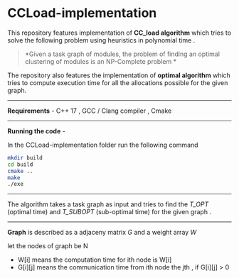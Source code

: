 # CCLoad-implementation

This repository features implementation of **CC_load algorithm** which tries to solve the following problem using heuristics in polynomial time . 
> *Given a task graph of modules, the problem of finding an optimal clustering of modules is an NP-Complete problem *

The repository also features the implementation of **optimal algorithm** which tries to compute execution time for all the allocations possible for the given graph. 

----------------
**Requirements** -  C++ 17 , GCC / Clang compiler , Cmake 

------------
**Running the code**  -

In the CCLoad-implementation folder run the following command 

```bash
mkdir build
cd build
cmake ..
make
./exe
```

-------

The algorithm takes a task graph as input and tries to find the *T_OPT* (optimal time) and *T_SUBOPT*  (sub-optimal time) for the given graph . 

-----

**Graph** is described as a adjaceny matrix *G* and a weight array *W*

let the nodes of graph be N 
- W[i] means the computation time for ith node is W[i]
- G[i][j] means the communication time from ith node the jth , if G[i][j] > 0 